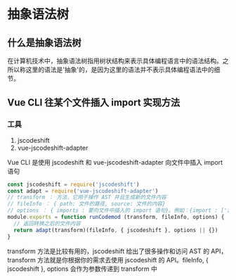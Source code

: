 # 抽象语法树

## 什么是抽象语法树

在计算机技术中，抽象语法树指用树状结构来表示具体编程语言中的语法结构。之所以称这里的语法是'抽象'的，是因为这里的语法并不表示具体编程语法中的细节。


##   Vue CLI 往某个文件插入 import 实现方法

### 工具

1. jscodeshift
2. vue-jscodeshift-adapter

Vue CLI 是使用 jscodeshift 和 vue-jscodeshift-adapter 向文件中插入 import 语句

```js
const jscodeshift = require('jscodeshift')
const adapt = require('vue-jscodeshift-adapter')
// transform ： 方法，它用于操作 AST 并且生成新的文件内容
// fileInfo ： { path: 文件的路径, source: 文件的内容}
// options ： { imports : 要向文件中插入的 import 语句}。例如：{import : ['import router from "vue-router" ']}
module.exports = function runCodemod (transform, fileInfo, options) {
  // 返回转换之后的文件内容
  return adapt(transform)(fileInfo, { jscodeshift }, options || {})
}
```

transform 方法是比较有用的，jscodeshift 给出了很多操作和访问 AST 的 API，transform 方法就是你根据你的需求去使用 jscodeshift 的 API。fileInfo, { jscodeshift }, options 会作为参数传递到 transform 中

